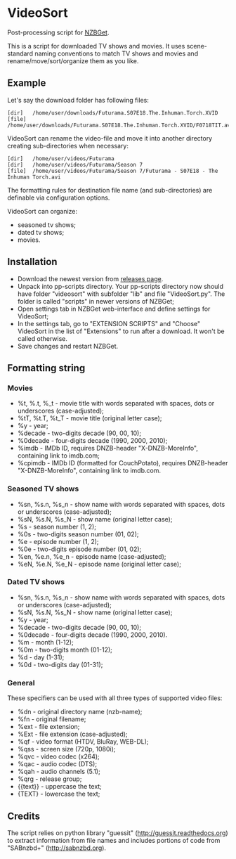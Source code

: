# VideoSort
Post-processing script for [NZBGet](http://nzbget.net).

This is a script for downloaded TV shows and movies. It uses scene-standard naming conventions to match TV shows and movies and rename/move/sort/organize them as you like.

## Example

Let's say the download folder has following files:

    [dir]	/home/user/downloads/Futurama.S07E18.The.Inhuman.Torch.XVID
    [file]	/home/user/downloads/Futurama.S07E18.The.Inhuman.Torch.XVID/F0718TIT.avi

VideoSort can rename the video-file and move it into another directory creating sub-directories when necessary:

    [dir]	/home/user/videos/Futurama
    [dir]	/home/user/videos/Futurama/Season 7
    [file]	/home/user/videos/Futurama/Season 7/Futurama - S07E18 - The Inhuman Torch.avi

The formatting rules for destination file name (and sub-directories) are definable via configuration options.

VideoSort can organize:
 - seasoned tv shows;
 - dated tv shows;
 - movies.

## Installation

 - Download the newest version from [releases page](https://github.com/nzbget/VideoSort/releases/latest).
 - Unpack into pp-scripts directory. Your pp-scripts directory now should have folder "videosort" with subfolder "lib" and file "VideoSort.py". The folder is called "scripts" in newer versions of NZBGet;
 - Open settings tab in NZBGet web-interface and define settings for VideoSort;
 - In the settings tab, go to "EXTENSION SCRIPTS" and "Choose" VideoSort in the list of "Extensions" to run after a download. It won't be called otherwise.
 - Save changes and restart NZBGet.

## Formatting string

### Movies

 - %t, %.t, %_t - movie title with words separated with spaces, dots or underscores (case-adjusted);
 - %tT, %t.T, %t_T - movie title (original letter case);
 - %y	- year;
 - %decade - two-digits decade (90, 00, 10);
 - %0decade - four-digits decade (1990, 2000, 2010);
 - %imdb - IMDb ID, requires DNZB-header "X-DNZB-MoreInfo", containing link to imdb.com;
 - %cpimdb - IMDb ID (formatted for CouchPotato), requires DNZB-header "X-DNZB-MoreInfo", containing link to imdb.com.
 
### Seasoned TV shows

 - %sn, %s.n, %s_n - show name with words separated with spaces, dots or underscores (case-adjusted);
 - %sN, %s.N, %s_N - show name (original letter case);
 - %s - season number (1, 2);
 - %0s - two-digits season number (01, 02);
 - %e - episode number (1, 2);
 - %0e - two-digits episode number (01, 02);
 - %en, %e.n, %e_n - episode name (case-adjusted);
 - %eN, %e.N, %e_N - episode name (original letter case);

### Dated TV shows

 - %sn, %s.n, %s_n - show name with words separated with spaces, dots or underscores (case-adjusted);
 - %sN, %s.N, %s_N - show name (original letter case);
 - %y	- year;
 - %decade - two-digits decade (90, 00, 10);
 - %0decade - four-digits decade (1990, 2000, 2010).
 - %m	- month (1-12);
 - %0m	- two-digits month (01-12);
 - %d	- day (1-31);
 - %0d	- two-digits day (01-31);

### General

These specifiers can be used with all three types of supported video files:

 - %dn - original directory name (nzb-name);
 - %fn - original filename;
 - %ext - file extension;
 - %Ext - file extension (case-adjusted);
 - %qf - video format (HTDV, BluRay, WEB-DL);
 - %qss - screen size (720p, 1080i);
 - %qvc - video codec (x264);
 - %qac - audio codec (DTS);
 - %qah - audio channels (5.1);
 - %qrg - release group;
 - {{text}} - uppercase the text;
 - {TEXT} - lowercase the text;

Credits
-------
The script relies on python library "guessit" (http://guessit.readthedocs.org) to extract information from file names and includes portions of code from "SABnzbd+" (http://sabnzbd.org).
